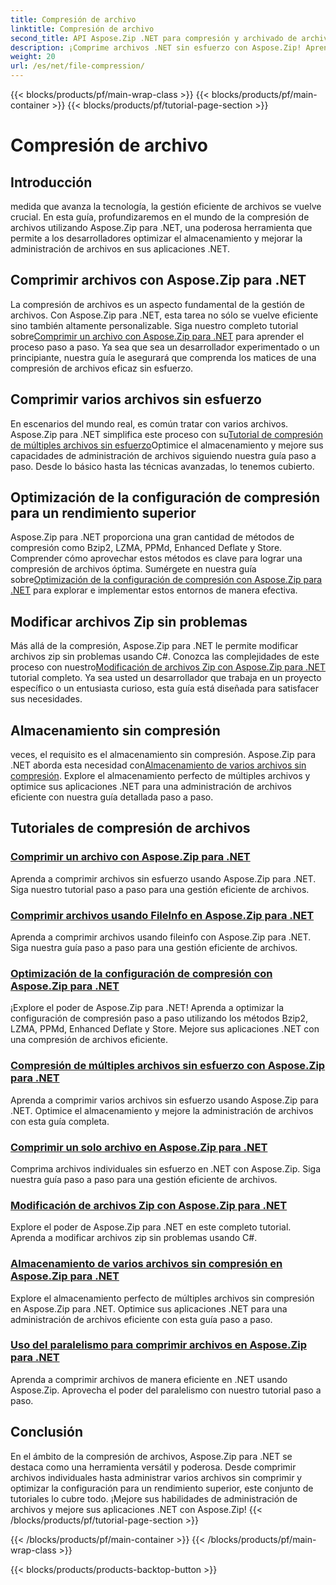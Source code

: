 ```yaml
---
title: Compresión de archivo
linktitle: Compresión de archivo
second_title: API Aspose.Zip .NET para compresión y archivado de archivos
description: ¡Comprime archivos .NET sin esfuerzo con Aspose.Zip! Aprenda a administrar archivos paso a paso utilizando los métodos Bzip2, LZMA, PPMd, Deflate y Store para obtener configuraciones de compresión óptimas.
weight: 20
url: /es/net/file-compression/
---
```


{{< blocks/products/pf/main-wrap-class >}}
{{< blocks/products/pf/main-container >}}
{{< blocks/products/pf/tutorial-page-section >}}

# Compresión de archivo


## Introducción

medida que avanza la tecnología, la gestión eficiente de archivos se vuelve crucial. En esta guía, profundizaremos en el mundo de la compresión de archivos utilizando Aspose.Zip para .NET, una poderosa herramienta que permite a los desarrolladores optimizar el almacenamiento y mejorar la administración de archivos en sus aplicaciones .NET.

## Comprimir archivos con Aspose.Zip para .NET
 La compresión de archivos es un aspecto fundamental de la gestión de archivos. Con Aspose.Zip para .NET, esta tarea no sólo se vuelve eficiente sino también altamente personalizable. Siga nuestro completo tutorial sobre[Comprimir un archivo con Aspose.Zip para .NET](./compress-file/) para aprender el proceso paso a paso. Ya sea que sea un desarrollador experimentado o un principiante, nuestra guía le asegurará que comprenda los matices de una compresión de archivos eficaz sin esfuerzo.

## Comprimir varios archivos sin esfuerzo
 En escenarios del mundo real, es común tratar con varios archivos. Aspose.Zip para .NET simplifica este proceso con su[Tutorial de compresión de múltiples archivos sin esfuerzo](./compress-multiple-files/)Optimice el almacenamiento y mejore sus capacidades de administración de archivos siguiendo nuestra guía paso a paso. Desde lo básico hasta las técnicas avanzadas, lo tenemos cubierto.

## Optimización de la configuración de compresión para un rendimiento superior
 Aspose.Zip para .NET proporciona una gran cantidad de métodos de compresión como Bzip2, LZMA, PPMd, Enhanced Deflate y Store. Comprender cómo aprovechar estos métodos es clave para lograr una compresión de archivos óptima. Sumérgete en nuestra guía sobre[Optimización de la configuración de compresión con Aspose.Zip para .NET](./optimizing-compression-settings/) para explorar e implementar estos entornos de manera efectiva.

## Modificar archivos Zip sin problemas
 Más allá de la compresión, Aspose.Zip para .NET le permite modificar archivos zip sin problemas usando C#. Conozca las complejidades de este proceso con nuestro[Modificación de archivos Zip con Aspose.Zip para .NET](./modifying-zip-files/) tutorial completo. Ya sea usted un desarrollador que trabaja en un proyecto específico o un entusiasta curioso, esta guía está diseñada para satisfacer sus necesidades.

## Almacenamiento sin compresión
 veces, el requisito es el almacenamiento sin compresión. Aspose.Zip para .NET aborda esta necesidad con[Almacenamiento de varios archivos sin compresión](./store-multiple-files-no-compression/). Explore el almacenamiento perfecto de múltiples archivos y optimice sus aplicaciones .NET para una administración de archivos eficiente con nuestra guía detallada paso a paso.

## Tutoriales de compresión de archivos
### [Comprimir un archivo con Aspose.Zip para .NET](./compress-file/)
Aprenda a comprimir archivos sin esfuerzo usando Aspose.Zip para .NET. Siga nuestro tutorial paso a paso para una gestión eficiente de archivos.
### [Comprimir archivos usando FileInfo en Aspose.Zip para .NET](./compress-files-fileinfo/)
Aprenda a comprimir archivos usando fileinfo con Aspose.Zip para .NET. Siga nuestra guía paso a paso para una gestión eficiente de archivos.
### [Optimización de la configuración de compresión con Aspose.Zip para .NET](./optimizing-compression-settings/)
¡Explore el poder de Aspose.Zip para .NET! Aprenda a optimizar la configuración de compresión paso a paso utilizando los métodos Bzip2, LZMA, PPMd, Enhanced Deflate y Store. Mejore sus aplicaciones .NET con una compresión de archivos eficiente.
### [Compresión de múltiples archivos sin esfuerzo con Aspose.Zip para .NET](./compress-multiple-files/)
Aprenda a comprimir varios archivos sin esfuerzo usando Aspose.Zip para .NET. Optimice el almacenamiento y mejore la administración de archivos con esta guía completa.
### [Comprimir un solo archivo en Aspose.Zip para .NET](./compress-single-file/)
Comprima archivos individuales sin esfuerzo en .NET con Aspose.Zip. Siga nuestra guía paso a paso para una gestión eficiente de archivos.
### [Modificación de archivos Zip con Aspose.Zip para .NET](./modifying-zip-files/)
Explore el poder de Aspose.Zip para .NET en este completo tutorial. Aprenda a modificar archivos zip sin problemas usando C#.
### [Almacenamiento de varios archivos sin compresión en Aspose.Zip para .NET](./store-multiple-files-no-compression/)
Explore el almacenamiento perfecto de múltiples archivos sin compresión en Aspose.Zip para .NET. Optimice sus aplicaciones .NET para una administración de archivos eficiente con esta guía paso a paso.
### [Uso del paralelismo para comprimir archivos en Aspose.Zip para .NET](./using-parallelism-compress-files/)
Aprenda a comprimir archivos de manera eficiente en .NET usando Aspose.Zip. Aprovecha el poder del paralelismo con nuestro tutorial paso a paso.

## Conclusión
En el ámbito de la compresión de archivos, Aspose.Zip para .NET se destaca como una herramienta versátil y poderosa. Desde comprimir archivos individuales hasta administrar varios archivos sin comprimir y optimizar la configuración para un rendimiento superior, este conjunto de tutoriales lo cubre todo. ¡Mejore sus habilidades de administración de archivos y mejore sus aplicaciones .NET con Aspose.Zip!
{{< /blocks/products/pf/tutorial-page-section >}}

{{< /blocks/products/pf/main-container >}}
{{< /blocks/products/pf/main-wrap-class >}}

{{< blocks/products/products-backtop-button >}}
